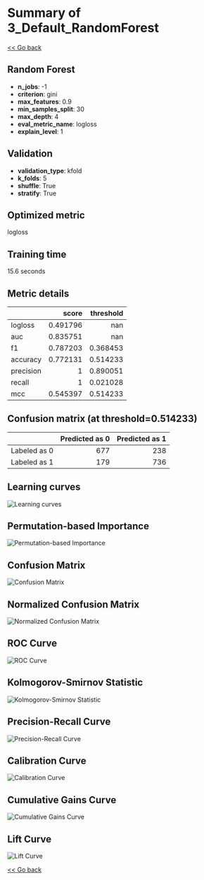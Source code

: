 # Summary of 3_Default_RandomForest

[<< Go back](../README.md)


## Random Forest
- **n_jobs**: -1
- **criterion**: gini
- **max_features**: 0.9
- **min_samples_split**: 30
- **max_depth**: 4
- **eval_metric_name**: logloss
- **explain_level**: 1

## Validation
 - **validation_type**: kfold
 - **k_folds**: 5
 - **shuffle**: True
 - **stratify**: True

## Optimized metric
logloss

## Training time

15.6 seconds

## Metric details
|           |    score |   threshold |
|:----------|---------:|------------:|
| logloss   | 0.491796 |  nan        |
| auc       | 0.835751 |  nan        |
| f1        | 0.787203 |    0.368453 |
| accuracy  | 0.772131 |    0.514233 |
| precision | 1        |    0.890051 |
| recall    | 1        |    0.021028 |
| mcc       | 0.545397 |    0.514233 |


## Confusion matrix (at threshold=0.514233)
|              |   Predicted as 0 |   Predicted as 1 |
|:-------------|-----------------:|-----------------:|
| Labeled as 0 |              677 |              238 |
| Labeled as 1 |              179 |              736 |

## Learning curves
![Learning curves](learning_curves.png)

## Permutation-based Importance
![Permutation-based Importance](permutation_importance.png)
## Confusion Matrix

![Confusion Matrix](confusion_matrix.png)


## Normalized Confusion Matrix

![Normalized Confusion Matrix](confusion_matrix_normalized.png)


## ROC Curve

![ROC Curve](roc_curve.png)


## Kolmogorov-Smirnov Statistic

![Kolmogorov-Smirnov Statistic](ks_statistic.png)


## Precision-Recall Curve

![Precision-Recall Curve](precision_recall_curve.png)


## Calibration Curve

![Calibration Curve](calibration_curve_curve.png)


## Cumulative Gains Curve

![Cumulative Gains Curve](cumulative_gains_curve.png)


## Lift Curve

![Lift Curve](lift_curve.png)



[<< Go back](../README.md)
